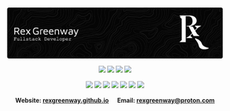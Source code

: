 ![Header](./RexGreenwayHeader.png)

<div align="center">
  <!-- Languages -->
  <div>
    <img src="https://img.shields.io/badge/Python-3776AB?logo=Python&logoColor=black">
    <img src="https://img.shields.io/badge/Go-00ADD8?logo=Go&logoColor=black">
    <img src="https://img.shields.io/badge/JavaScript-F7DF1E?logo=JavaScript&logoColor=black">
    <img src="https://img.shields.io/badge/TypeScript-3178C6?logo=TypeScript&logoColor=black">
  </div>

  <br />
  
  <!-- Frameworks -->
  <div>
    <img src="https://img.shields.io/badge/FastAPI-009688?logo=FastAPI&logoColor=black">
    <img src="https://img.shields.io/badge/Pydantic-E92063?logo=Pydantic&logoColor=black">
    <img src="https://img.shields.io/badge/React-61DAFB?logo=React&logoColor=black">
    <img src="https://img.shields.io/badge/Google_Cloud-4285F4?logo=Google%20Cloud&logoColor=black">
    <img src="https://img.shields.io/badge/Kubernetes-326CE5?logo=Kubernetes&logoColor=black">
    <img src="https://img.shields.io/badge/Docker-2496ED?logo=Docker&logoColor=black">
    <img src="https://img.shields.io/badge/Git-F05032?logo=Git&logoColor=black">
  </div>
</div>

<br />

<div align="center">
  <b>Website:<b/> <a href="https://rexgreenway.github.io">rexgreenway.github.io</a>
  &nbsp;&nbsp;&nbsp;&nbsp;
  <b>Email:<b/> <a href="mailto: rexgreenway@proton.me">rexgreenway@proton.com</a>
</div>
